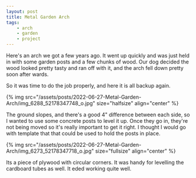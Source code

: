 ```yaml
---
layout: post
title: Metal Garden Arch
tags:
    - arch
    - garden
    - project
---
```



Here's an arch we got a few years ago.  It went up quickly and was just held in with some garden posts and a few chunks of wood. Our dog decided the wood looked pretty tasty and ran off with it, and the arch fell down pretty soon after wards.




So it was time to do the job properly, and here it is all backup again.




{% img src="/assets/posts/2022-06-27-Metal-Garden-Arch/img_6288_52178347748_o.jpg"  size="halfsize"  align="center" %}


The ground slopes, and there's a good 4" difference between each side, so I wanted to use some concrete posts to level it up. Once they go in, they're not being moved so it's really important to get it right. I thought I would go with template that that could be used to hold the posts in place.









{% img src="/assets/posts/2022-06-27-Metal-Garden-Arch/img_6273_52178347718_o.jpg"  size="fullsize"  align="center" %}


Its a piece of plywood with circular corners. It was handy for levelling the cardboard tubes as well.  It eded working quite well.


